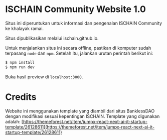 # ISCHAIN Community Website 1.0

Situs ini diperuntukan untuk informasi dan pengenalan ISCHAIN Community ke khalayak ramai. 

Situs dipublikasikan melalui ischain.github.io.

Untuk menjalankan situs ini secara offline, pastikan di komputer sudah terpasang `node` dan `npm`. Setelah itu, jalankan urutan perintah berikut ini:

``` bash
$ npm install
$ npm run dev
```

Buka hasil preview di `localhost:3000`.

# Credits
Website ini menggunakan template yang diambil dari situs BanklessDAO dengan modifikasi sesuai kepentingan ISCHAIN. Template yang digunakan adalah: [https://themeforest.net/item/jumpx-react-next-ai-it-startup-template/26128611](https://themeforest.net/item/jumpx-react-next-ai-it-startup-template/26128611)
